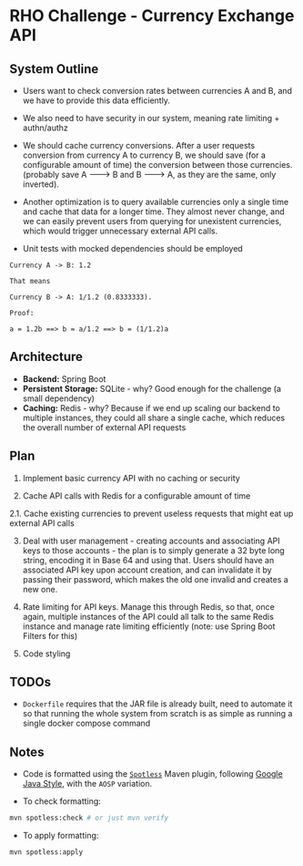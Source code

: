 # RHO Challenge - Currency Exchange API

## System Outline

- Users want to check conversion rates between currencies A and B, and we have to provide this data efficiently.

- We also need to have security in our system, meaning rate limiting + authn/authz

- We should cache currency conversions. After a user requests conversion from currency A to currency B, we should save (for a configurable amount of time) the conversion between those currencies. (probably save A ---> B and B ---> A, as they are the same, only inverted).

- Another optimization is to query available currencies only a single time and cache that data for a longer time. They almost never change, and we can easily prevent users from querying for unexistent currencies, which would trigger unnecessary external API calls.

- Unit tests with mocked dependencies should be employed

```
Currency A -> B: 1.2

That means

Currency B -> A: 1/1.2 (0.8333333).

Proof:

a = 1.2b ==> b = a/1.2 ==> b = (1/1.2)a
```

## Architecture

- **Backend:** Spring Boot
- **Persistent Storage:** SQLite - why? Good enough for the challenge (a small dependency)
- **Caching:** Redis - why? Because if we end up scaling our backend to multiple instances, they could all share a single cache, which reduces the overall number of external API requests

## Plan

1. Implement basic currency API with no caching or security

2. Cache API calls with Redis for a configurable amount of time

2.1. Cache existing currencies to prevent useless requests that might eat up external API calls

3. Deal with user management - creating accounts and associating API keys to those accounts - the plan is to simply generate a 32 byte long string, encoding it in Base 64 and using that. Users should have an associated API key upon account creation, and can invalidate it by passing their password, which makes the old one invalid and creates a new one.

4. Rate limiting for API keys. Manage this through Redis, so that, once again, multiple instances of the API could all talk to the same Redis instance and manage rate limiting efficiently (note: use Spring Boot Filters for this)

5. Code styling


## TODOs

- `Dockerfile` requires that the JAR file is already built, need to automate it so that running the whole system from scratch is as simple as running a single docker compose command

## Notes

- Code is formatted using the [`Spotless`](https://github.com/diffplug/spotless/tree/main/plugin-maven) Maven plugin, following [Google Java Style](https://google.github.io/styleguide/javaguide.html), with the `AOSP` variation.

- To check formatting:

```sh
mvn spotless:check # or just mvn verify
```

- To apply formatting:

```sh
mvn spotless:apply
```